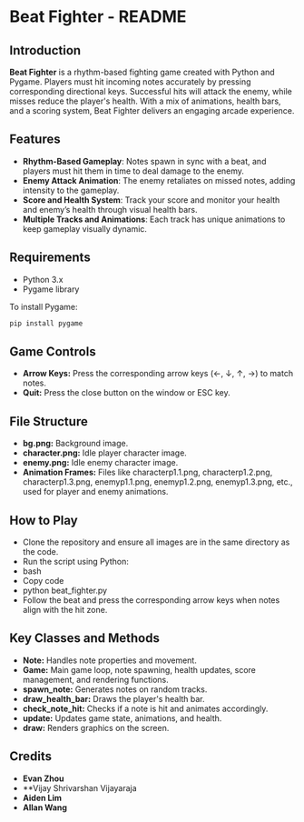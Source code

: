 # Beat Fighter - README

## Introduction
**Beat Fighter** is a rhythm-based fighting game created with Python and Pygame. Players must hit incoming notes accurately by pressing corresponding directional keys. Successful hits will attack the enemy, while misses reduce the player's health. With a mix of animations, health bars, and a scoring system, Beat Fighter delivers an engaging arcade experience.

## Features
- **Rhythm-Based Gameplay**: Notes spawn in sync with a beat, and players must hit them in time to deal damage to the enemy.
- **Enemy Attack Animation**: The enemy retaliates on missed notes, adding intensity to the gameplay.
- **Score and Health System**: Track your score and monitor your health and enemy’s health through visual health bars.
- **Multiple Tracks and Animations**: Each track has unique animations to keep gameplay visually dynamic.

## Requirements
- Python 3.x
- Pygame library

To install Pygame:
```bash
pip install pygame
```
## Game Controls
- **Arrow Keys:** Press the corresponding arrow keys (←, ↓, ↑, →) to match notes.
- **Quit:** Press the close button on the window or ESC key.
## File Structure
- **bg.png:** Background image.
- **character.png:** Idle player character image.
- **enemy.png:** Idle enemy character image.
- **Animation Frames:** Files like characterp1.1.png, characterp1.2.png, characterp1.3.png, enemyp1.1.png, enemyp1.2.png, enemyp1.3.png, etc., used for player and enemy animations.
## How to Play
- Clone the repository and ensure all images are in the same directory as the code.
- Run the script using Python:
- bash
- Copy code
- python beat_fighter.py
- Follow the beat and press the corresponding arrow keys when notes align with the hit zone.
## Key Classes and Methods
- **Note:** Handles note properties and movement.
- **Game:** Main game loop, note spawning, health updates, score management, and rendering functions.
- **spawn_note:** Generates notes on random tracks.
- **draw_health_bar:** Draws the player's health bar.
- **check_note_hit:** Checks if a note is hit and animates accordingly.
- **update:** Updates game state, animations, and health.
- **draw:** Renders graphics on the screen.
## Credits
- **Evan Zhou**
- **Vijay Shrivarshan Vijayaraja
- **Aiden Lim**
- **Allan Wang**
